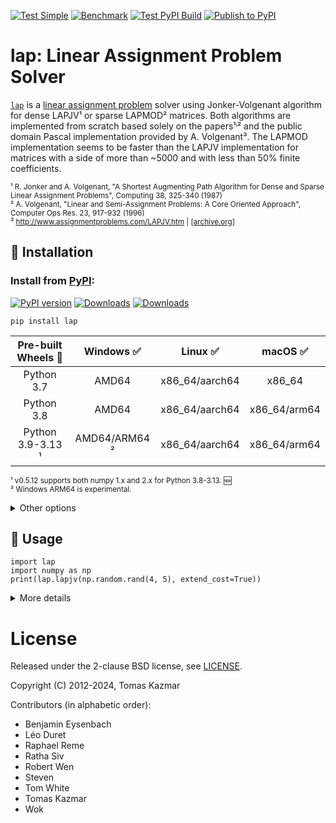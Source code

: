 [![Test Simple](https://github.com/gatagat/lap/actions/workflows/test_simple.yaml/badge.svg)](https://github.com/gatagat/lap/actions/workflows/test_simple.yaml)
[![Benchmark](https://github.com/gatagat/lap/actions/workflows/benchmark.yaml/badge.svg)](https://github.com/gatagat/lap/actions/workflows/benchmark.yaml)
[![Test PyPI Build](https://github.com/gatagat/lap/actions/workflows/prepublish.yaml/badge.svg)](https://github.com/gatagat/lap/actions/workflows/prepublish.yaml)
[![Publish to PyPI](https://github.com/gatagat/lap/actions/workflows/publish.yaml/badge.svg)](https://github.com/gatagat/lap/actions/workflows/publish.yaml)

# lap: Linear Assignment Problem Solver

[`lap`](https://github.com/gatagat/lap) is a [linear assignment problem](https://en.wikipedia.org/wiki/Assignment_problem) solver using Jonker-Volgenant algorithm for dense LAPJV¹ or sparse LAPMOD² matrices. Both algorithms are implemented from scratch based solely on the papers¹˒² and the public domain Pascal implementation provided by A. Volgenant³. The LAPMOD implementation seems to be faster than the LAPJV implementation for matrices with a side of more than ~5000 and with less than 50% finite coefficients.

<sup>¹ R. Jonker and A. Volgenant, "A Shortest Augmenting Path Algorithm for Dense and Sparse Linear Assignment Problems", Computing 38, 325-340 (1987) </sup><br>
<sup>² A. Volgenant, "Linear and Semi-Assignment Problems: A Core Oriented Approach", Computer Ops Res. 23, 917-932 (1996) </sup><br>
<sup>³ http://www.assignmentproblems.com/LAPJV.htm | [[archive.org](https://web.archive.org/web/20220221010749/http://www.assignmentproblems.com/LAPJV.htm)] </sup><br>

## 💽 Installation

### Install from [PyPI](https://pypi.org/project/lap/):

[![PyPI version](https://badge.fury.io/py/lap.svg)](https://badge.fury.io/py/lap)
[![Downloads](https://static.pepy.tech/badge/lap)](https://pepy.tech/project/lap)
[![Downloads](https://static.pepy.tech/badge/lap/month)](https://pepy.tech/project/lap)

```
pip install lap
```

| **Pre-built Wheels** 🛞 | **Windows** ✅ | **Linux** ✅ | **macOS** ✅ |
|:---:|:---:|:---:|:---:|
| Python 3.7 | AMD64 | x86_64/aarch64 | x86_64 |
| Python 3.8 | AMD64 | x86_64/aarch64 | x86_64/arm64 |
| Python 3.9-3.13 ¹ | AMD64/ARM64 ² | x86_64/aarch64 | x86_64/arm64 |

<sup>¹ v0.5.12 supports both numpy 1.x and 2.x for Python 3.8-3.13. 🆕 </sup><br>
<sup>² Windows ARM64 is experimental.</sup><br>

<details><summary>Other options</summary>

### Install from GitHub repo (requires C++ compiler):

```
pip install git+https://github.com/gatagat/lap.git
```

### Build and install (requires C++ compiler):

```
git clone https://github.com/gatagat/lap.git
cd lap
pip install "setuptools>=67.8.0"
pip install wheel build
python -m build --wheel
cd dist
```

</details>

## 🧪 Usage

```
import lap
import numpy as np
print(lap.lapjv(np.random.rand(4, 5), extend_cost=True))
```

<details><summary>More details</summary>

### `cost, x, y = lap.lapjv(C)`

The function `lapjv(C)` returns the assignment cost `cost` and two arrays `x` and `y`. If cost matrix `C` has shape NxM, then `x` is a size-N array specifying to which column each row is assigned, and `y` is a size-M array specifying to which row each column is assigned. For example, an output of `x = [1, 0]` indicates that row 0 is assigned to column 1 and row 1 is assigned to column 0. Similarly, an output of `x = [2, 1, 0]` indicates that row 0 is assigned to column 2, row 1 is assigned to column 1, and row 2 is assigned to column 0.

Note that this function *does not* return the assignment matrix (as done by scipy's [`linear_sum_assignment`](https://docs.scipy.org/doc/scipy/reference/generated/scipy.optimize.linear_sum_assignment.html) and lapsolver's [`solve dense`](https://github.com/cheind/py-lapsolver)). The assignment matrix can be constructed from `x` as follows:
```
A = np.zeros((N, M))
for i in range(N):
    A[i, x[i]] = 1
```

Equivalently, we could construct the assignment matrix from `y`:
```
A = np.zeros((N, M))
for j in range(M):
    A[y[j], j] = 1
```

Finally, note that the outputs are redundant: we can construct `x` from `y`, and vise versa:
```
x = [np.where(y == i)[0][0] for i in range(N)]
y = [np.where(x == j)[0][0] for j in range(M)]
```

</details>

# License

Released under the 2-clause BSD license, see [LICENSE](./LICENSE).

Copyright (C) 2012-2024, Tomas Kazmar

Contributors (in alphabetic order):
- Benjamin Eysenbach
- Léo Duret
- Raphael Reme
- Ratha Siv
- Robert Wen
- Steven
- Tom White
- Tomas Kazmar
- Wok
